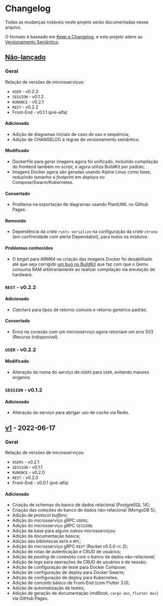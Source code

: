 # Changelog

Todas as mudanças notáveis neste projeto serão documentadas nesse arquivo.

O formato é baseado em [Keep a Changelog](https://keepachangelog.com/pt-BR/1.0.0/),
e este projeto adere ao [Versionamento Semântico](https://semver.org/spec/v2.0.0.html).



## [Não-lançado]

### Geral

Relação de versões de microsserviços:

- `USER` - v0.2.2
- `SESSION` - v0.1.2
- `RUNONCE` - v0.2.1
- `REST` - v0.2.2
- Front-End - v0.1.1 (pré-alfa)

#### Adicionado

- Adição de diagramas iniciais de caso de uso e sequência;
- Adição de CHANGELOG e regras de versionamento semântico.

#### Modificado

- Dockerfile para gerar imagens agora foi unificado, incluindo compilação do
  frontend também no script, e agora utiliza BuildKit por padrão;
- Imagens Docker agora são geradas usando Alpine Linux como base, reduzindo
  tamanho e _footprint_ em _deploys_ no Compose/Swarm/Kubernetes.

#### Consertado

- Problema na exportação de diagramas usando PlantUML no Github Pages.

#### Removido

- Dependência da _crate_ `rustc-serialize` na configuração da _crate_
  `chrono` (em confirmidade com alerta Dependabot), para todos os módulos.

#### Problemas conhecidos

- O _target_ para ARM64 na criação das imagens Docker foi desabilitado até
  que seja corrigido [um bug no BuildKit](https://github.com/docker/build-push-action/issues/621) que faz com que o Qemu consuma RAM
  arbitrariamente ao realizar compilação via emulação de hardware.

### `REST` - v0.2.2

#### Adicionado

- _Catchers_ para tipos de retorno comuns e retorno genérico padrão.

#### Consertado

- Erros na conexão com um microsserviço agora retornam um erro 503 (Recurso
  Indisponível).


### `USER` - v0.2.2

#### Modificado

- Alteração do nome do serviço de `USERS` para `USER`, evitando maiores
  enganos.

### `SESSION` - v0.1.2

#### Adicionado

- Alteração do serviço para abrigar uso de _cache_ via Redis.


## [v1] - 2022-06-17

### Geral

Relação de versões de microsserviços:

- `USERS` - v0.2.1
- `SESSION` - v0.1.1
- `RUNONCE` - v0.2.0
- `REST` - v0.2.0
- Front-End - v0.0.1 (pré-alfa)

#### Adicionado

- Criação de schemas do banco de dados relacional (PostgreSQL 14);
- Criação das coleções do banco de dados não-relacional (MongoDB 5);
- Adição de _protocol buffers_;
- Adição do microsserviço gRPC `USERS`;
- Adição do microsserviço gRPC `SESSION`;
- Adição da base para alguns outros microsserviços;
- Adição da documentação básica;
- Adição das bibliotecas `DATA` e `RPC`;
- Adição do microsserviço gRPC `REST` (Rocket v0.5.0-rc.2);
- Adição de rotas de autenticação e CRUD de usuários;
- Adição de _pooling_ de conexões com o banco de dados não-relacional;
- Adição de _logs_ para operações de CRUD de usuários e de sessão;
- Adição de configuração de teste para Docker Compose;
- Adição de configuração de deploy para Docker Swarm;
- Adição de configuração de deploy para Kubernetes;
- Adição de conceito básico de Front-End (com Flutter 3.0);
- Adição de automatização de testes;
- Adição de geração de documentação (mdBook, `cargo doc`, `flutter doc`)
  via GitHub Pages.


[Não-lançado]: https://github.com/luksamuk/minerva-system/compare/v1...HEAD
[v1]: https://github.com/luksamuk/minerva-system/releases/tag/v1

<!-- ==== Exemplo ==== -->
<!-- ## [v1] - 2022-06-17 -->
<!-- #### Adicionado -->
<!-- #### Modificado -->
<!-- #### Consertado -->
<!-- #### Removido -->

<!-- ### `USERS` - [v0.2.1] -->
<!-- #### Adicionado -->
<!-- #### Modificado -->
<!-- #### Consertado -->
<!-- #### Removido -->

<!-- ### `SESSION` - [v0.1.1] -->
<!-- #### Adicionado -->
<!-- #### Modificado -->
<!-- #### Consertado -->
<!-- #### Removido -->

<!-- ### `RUNONCE` - [v0.2.0] -->
<!-- #### Adicionado -->
<!-- #### Modificado -->
<!-- #### Consertado -->
<!-- #### Removido -->

<!-- ### `REST` - [v0.2.0] -->
<!-- #### Adicionado -->
<!-- #### Modificado -->
<!-- #### Consertado -->
<!-- #### Removido -->

<!-- ### Front-End - [v0.0.1] - (pré-alfa) -->
<!-- #### Adicionado -->
<!-- #### Modificado -->
<!-- #### Consertado -->
<!-- #### Removido -->
